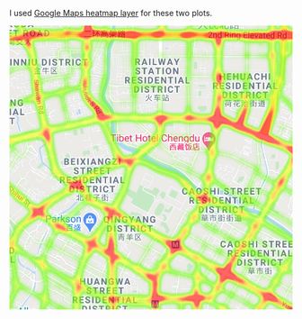 
I used [Google Maps heatmap layer](https://developers.google.com/maps/documentation/javascript/heatmaplayer) for these two plots.

![alt text](https://github.com/david-tedjopurnomo/dtedjopurnom_graphs/blob/main/geographic_heatmaps/crop_chengdu.png)
